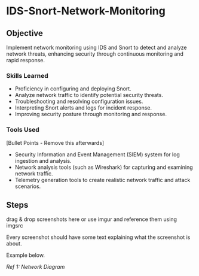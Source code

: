 # IDS-Snort-Network-Monitoring

## Objective

Implement network monitoring using IDS and Snort to detect and analyze network threats, enhancing security through continuous monitoring and rapid response.

### Skills Learned

- Proficiency in configuring and deploying Snort.
- Analyze network traffic to identify potential security threats.
- Troubleshooting and resolving configuration issues.
- Interpreting Snort alerts and logs for incident response.
- Improving security posture through monitoring and response.

### Tools Used
[Bullet Points - Remove this afterwards]

- Security Information and Event Management (SIEM) system for log ingestion and analysis.
- Network analysis tools (such as Wireshark) for capturing and examining network traffic.
- Telemetry generation tools to create realistic network traffic and attack scenarios.

## Steps
drag & drop screenshots here or use imgur and reference them using imgsrc

Every screenshot should have some text explaining what the screenshot is about.

Example below.

*Ref 1: Network Diagram*
